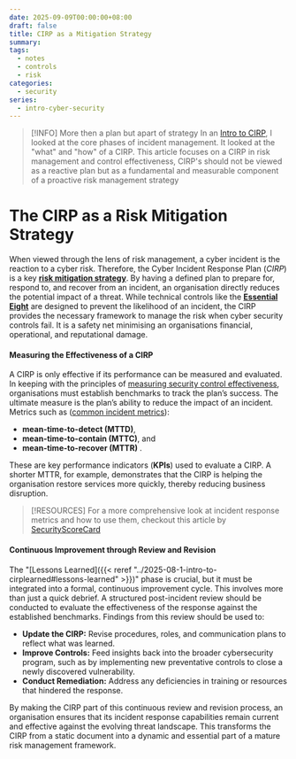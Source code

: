 ```yaml
---
date: 2025-09-09T00:00:00+08:00
draft: false
title: CIRP as a Mitigation Strategy
summary:
tags:
  - notes
  - controls
  - risk
categories:
  - security
series:
  - intro-cyber-security
---
```


> [!INFO]  More then a plan but apart of strategy
> In an [Intro to CIRP](../2025-08-1-intro-to-cirp), I looked at the core phases of incident management.  It looked at the "what" and "how" of a CIRP.  This article focuses on a CIRP in risk management and control effectiveness, CIRP's should not be viewed as a reactive plan but as a fundamental and measurable component of a proactive risk management strategy

# The CIRP as a Risk Mitigation Strategy

When viewed through the lens of risk management, a cyber incident is the reaction to a cyber risk.  Therefore, the Cyber Incident Response Plan (*CIRP*) is a key **[risk mitigation strategy](../2025-08-10-risk-management-and-cyber-controls)**.  By having a defined plan to prepare for, respond to, and recover from an incident, an organisation directly reduces the potential impact of a threat.  While technical controls like the **[Essential Eight](2025-07-13-intro-to-essential-8)** are designed to prevent the likelihood of an incident, the CIRP provides the necessary framework to manage the risk when cyber security controls  fail.  It is a safety net minimising an organisations financial, operational, and reputational damage.

#### Measuring the Effectiveness of a CIRP

A CIRP is only effective if its performance can be measured and evaluated. In keeping with the principles of [measuring security control effectiveness](../2025-08-30-measuring-security-effectiveness), organisations must establish benchmarks to track the plan’s success. The ultimate measure is the plan’s ability to reduce the impact of an incident. Metrics such as ([common incident metrics](https://www.atlassian.com/incident-management/kpis/common-metrics)):
- **mean-time-to-detect (MTTD)**, 
- **mean-time-to-contain (MTTC)**, and 
- **mean-time-to-recover (MTTR)** .

These are key performance indicators (**KPIs**) used to evaluate a CIRP.  A shorter MTTR, for example, demonstrates that the CIRP is helping the organisation restore services more quickly, thereby reducing business disruption.
> [!RESOURCES]
>  For a more comprehensive look at incident response metrics and how to use them, checkout this article by [SecurityScoreCard](https://securityscorecard.com/blog/how-to-use-incident-response-metrics/) 

#### Continuous Improvement through Review and Revision

The "[Lessons Learned]({{< reref "../2025-08-1-intro-to-cirplearned#lessons-learned" >}})" phase is crucial, but it must be integrated into a formal, continuous improvement cycle. This involves more than just a quick debrief. A structured post-incident review should be conducted to evaluate the effectiveness of the response against the established benchmarks. Findings from this review should be used to:
- **Update the CIRP:** Revise procedures, roles, and communication plans to reflect what was learned.
- **Improve Controls:** Feed insights back into the broader cybersecurity program, such as by implementing new preventative controls to close a newly discovered vulnerability.
- **Conduct Remediation:** Address any deficiencies in training or resources that hindered the response.


By making the CIRP part of this continuous review and revision process, an organisation ensures that its incident response capabilities remain current and effective against the evolving threat landscape.  This transforms the CIRP from a static document into a dynamic and essential part of a mature risk management framework.